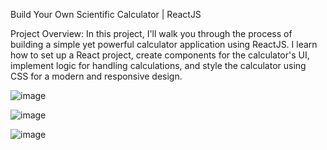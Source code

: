 Build Your Own Scientific Calculator  | ReactJS

Project Overview:
In this project, I'll walk you through the process of building a simple yet powerful calculator application using ReactJS. I learn how to set up a React project, create components for the calculator's UI, implement logic for handling calculations, and style the calculator using CSS for a modern and responsive design.



![image](https://github.com/user-attachments/assets/ba9d2335-f8b1-43f3-975b-04851af16553)


![image](https://github.com/user-attachments/assets/87c9db61-1014-48a4-a4c1-a736a3695c94)


![image](https://github.com/user-attachments/assets/d76ab69e-e12c-466f-a496-1787fc38e6b5)


